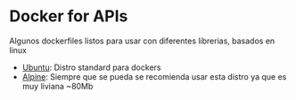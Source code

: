 # Docker for APIs
Algunos dockerfiles listos para usar con diferentes librerias, basados en linux
- [Ubuntu](https://ubuntu.com/):
  Distro standard para dockers
- [Alpine](https://alpinelinux.org/): 
  Siempre que se pueda se recomienda usar esta distro ya que es muy liviana ~80Mb
